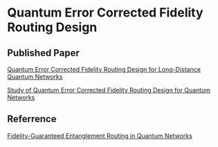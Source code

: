 # Quantum Error Corrected Fidelity Routing Design

## Published Paper
[Quantum Error Corrected Fidelity Routing Design for Long-Distance Quantum Networks](https://ieeexplore.ieee.org/document/10556066)

[Study of Quantum Error Corrected Fidelity Routing Design for Quantum Networks](https://ieeexplore.ieee.org/document/10461424)

## Referrence
[Fidelity-Guaranteed Entanglement Routing in Quantum Networks](https://github.com/infonetlijian/Fidelity-Guaranteed-Entanglement-Routing)
